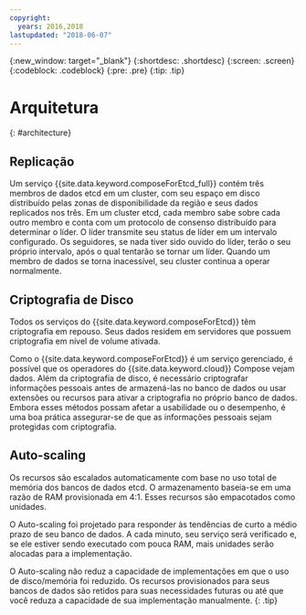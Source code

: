 ```yaml
---
copyright:
  years: 2016,2018
lastupdated: "2018-06-07"
---
```


{:new_window: target="_blank"}
{:shortdesc: .shortdesc}
{:screen: .screen}
{:codeblock: .codeblock}
{:pre: .pre}
{:tip: .tip}

# Arquitetura 
{: #architecture}

## Replicação

Um serviço {{site.data.keyword.composeForEtcd_full}} contém três membros de dados etcd em um cluster, com seu espaço em disco distribuído pelas zonas de disponibilidade da região e seus dados replicados nos três. Em um cluster etcd, cada membro sabe sobre cada outro membro e conta com um protocolo de consenso distribuído para determinar o líder. O líder transmite seu status de líder em um intervalo configurado. Os seguidores, se nada tiver sido ouvido do líder, terão o seu próprio intervalo, após o qual tentarão se tornar um líder. Quando um membro de dados se torna inacessível, seu cluster continua a operar normalmente.

## Criptografia de Disco

Todos os serviços do  {{site.data.keyword.composeForEtcd}}  têm criptografia em repouso. Seus dados residem em servidores que possuem criptografia em nível de volume ativada. 

Como o {{site.data.keyword.composeForEtcd}} é um serviço gerenciado, é possível que os operadores do {{site.data.keyword.cloud}} Compose vejam dados. Além da criptografia de disco, é necessário criptografar informações pessoais antes de armazená-las no banco de dados ou usar extensões ou recursos para ativar a criptografia no próprio banco de dados. Embora esses métodos possam afetar a usabilidade ou o desempenho, é uma boa prática assegurar-se de que as informações pessoais sejam protegidas com criptografia.

## Auto-scaling

Os recursos são escalados automaticamente com base no uso total de memória dos bancos de dados etcd. O armazenamento baseia-se em uma razão de RAM provisionada em 4:1. Esses recursos são empacotados como unidades.

O Auto-scaling foi projetado para responder às tendências de curto a médio prazo de seu banco de dados. A cada minuto, seu serviço será verificado e, se ele estiver sendo executado com pouca RAM, mais unidades serão alocadas para a implementação. 

O Auto-scaling não reduz a capacidade de implementações em que o uso de disco/memória foi reduzido. Os recursos provisionados para seus bancos de dados são retidos para suas necessidades futuras ou até que você reduza a capacidade de sua implementação manualmente.
{: .tip}
